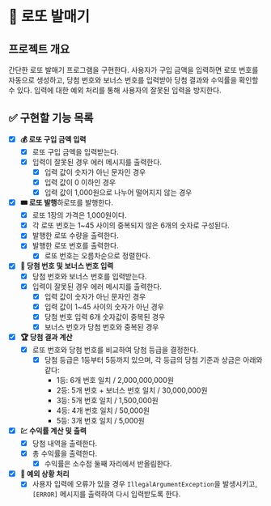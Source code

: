 # 🎰 로또 발매기

## 프로젝트 개요
간단한 로또 발매기 프로그램을 구현한다. 사용자가 구입 금액을 입력하면 로또 번호를 자동으로 생성하고, 당첨 번호와 보너스 번호를 입력받아 당첨 결과와 수익률을 확인할 수 있다. 입력에 대한 예외 처리를 통해 사용자의 잘못된 입력을 방지한다.

## ✅ 구현할 기능 목록
- [x] **💰 로또 구입 금액 입력**
  - [x] 로또 구입 금액을 입력받는다.
  - [x] 입력이 잘못된 경우 에러 메시지를 출력한다.
    - [x] 입력 값이 숫자가 아닌 문자인 경우
    - [x] 입력 값이 0 이하인 경우
    - [x] 입력 값이 1,000원으로 나누어 떨어지지 않는 경우

- [x] **🎟️ 로또 발행**하로또를 발행한다.
    - [x] 로또 1장의 가격은 1,000원이다.
    - [x] 각 로또 번호는 1~45 사이의 중복되지 않은 6개의 숫자로 구성된다.
  - [x] 발행한 로또 수량을 출력한다.
  - [x] 발행한 로또 번호를 출력한다.
    - [x] 로또 번호는 오름차순으로 정렬한다.

- [x] **🔢 당첨 번호 및 보너스 번호 입력**
  - [x] 당첨 번호와 보너스 번호를 입력받는다.
  - [x] 입력이 잘못된 경우 에러 메시지를 출력한다.
    - [x] 입력 값이 숫자가 아닌 문자인 경우
    - [x] 입력 값이 1~45 사이의 숫자가 아닌 경우
    - [x] 당첨 번호 입력 6개 숫자값이 중복된 경우
    - [x] 보너스 번호가 당첨 번호와 중복된 경우

- [x] **🏆 당첨 결과 계산**
  - [x] 로또 번호와 당첨 번호를 비교하여 당첨 등급을 결정한다.
    - [x] 당첨 등급은 1등부터 5등까지 있으며, 각 등급의 당첨 기준과 상금은 아래와 같다:
      - 1등: 6개 번호 일치 / 2,000,000,000원
      - 2등: 5개 번호 + 보너스 번호 일치 / 30,000,000원
      - 3등: 5개 번호 일치 / 1,500,000원
      - 4등: 4개 번호 일치 / 50,000원
      - 5등: 3개 번호 일치 / 5,000원

- [x] **💹 수익률 계산 및 출력**
  - [x] 당첨 내역을 출력한다.
  - [x] 총 수익률을 출력한다.
     - [x] 수익률은 소수점 둘째 자리에서 반올림한다.

- [x] **🚨 예외 상황 처리**
  - [x] 사용자 입력에 오류가 있을 경우 `IllegalArgumentException`을 발생시키고, `[ERROR]` 메시지를 출력하여 다시 입력받도록 한다.
